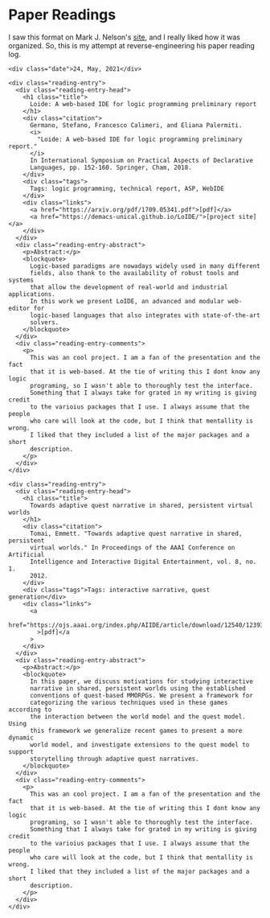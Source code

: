 <h1>Paper Readings</h1>
    <p>
      I saw this format on Mark J. Nelson's
      <a href="https://www.kmjn.org/paperlog/">site</a>, and I really liked how
      it was organized. So, this is my attempt at reverse-engineering his paper
      reading log.
    </p>

    <div class="date">24, May, 2021</div>

    <div class="reading-entry">
      <div class="reading-entry-head">
        <h1 class="title">
          Loide: A web-based IDE for logic programming preliminary report
        </h1>
        <div class="citation">
          Germano, Stefano, Francesco Calimeri, and Eliana Palermiti.
          <i>
            "Loide: A web-based IDE for logic programming preliminary report."
          </i>
          In International Symposium on Practical Aspects of Declarative
          Languages, pp. 152-160. Springer, Cham, 2018.
        </div>
        <div class="tags">
          Tags: logic programming, technical report, ASP, WebIDE
        </div>
        <div class="links">
          <a href="https://arxiv.org/pdf/1709.05341.pdf">[pdf]</a>
          <a href="https://demacs-unical.github.io/LoIDE/">[project site]</a>
        </div>
      </div>
      <div class="reading-entry-abstract">
        <p>Abstract:</p>
        <blockquote>
          Logic-based paradigms are nowadays widely used in many different
          fields, also thank to the availability of robust tools and systems
          that allow the development of real-world and industrial applications.
          In this work we present LoIDE, an advanced and modular web-editor for
          logic-based languages that also integrates with state-of-the-art
          solvers.
        </blockquote>
      </div>
      <div class="reading-entry-comments">
        <p>
          This was an cool project. I am a fan of the presentation and the fact
          that it is web-based. At the tie of writing this I dont know any logic
          programing, so I wasn't able to thoroughly test the interface.
          Something that I always take for grated in my writing is giving credit
          to the varioius packages that I use. I always assume that the people
          who care will look at the code, but I think that mentallity is wrong.
          I liked that they included a list of the major packages and a short
          description.
        </p>
      </div>
    </div>

    <div class="reading-entry">
      <div class="reading-entry-head">
        <h1 class="title">
          Towards adaptive quest narrative in shared, persistent virtual worlds
        </h1>
        <div class="citation">
          Tomai, Emmett. "Towards adaptive quest narrative in shared, persistent
          virtual worlds." In Proceedings of the AAAI Conference on Artificial
          Intelligence and Interactive Digital Entertainment, vol. 8, no. 1.
          2012.
        </div>
        <div class="tags">Tags: interactive narrative, quest generation</div>
        <div class="links">
          <a
            href="https://ojs.aaai.org/index.php/AIIDE/article/download/12540/12393"
            >[pdf]</a
          >
        </div>
      </div>
      <div class="reading-entry-abstract">
        <p>Abstract:</p>
        <blockquote>
          In this paper, we discuss motivations for studying interactive
          narrative in shared, persistent worlds using the established
          conventions of quest-based MMORPGs. We present a framework for
          categorizing the various techniques used in these games according to
          the interaction between the world model and the quest model. Using
          this framework we generalize recent games to present a more dynamic
          world model, and investigate extensions to the quest model to support
          storytelling through adaptive quest narratives.
        </blockquote>
      </div>
      <div class="reading-entry-comments">
        <p>
          This was an cool project. I am a fan of the presentation and the fact
          that it is web-based. At the tie of writing this I dont know any logic
          programing, so I wasn't able to thoroughly test the interface.
          Something that I always take for grated in my writing is giving credit
          to the varioius packages that I use. I always assume that the people
          who care will look at the code, but I think that mentallity is wrong.
          I liked that they included a list of the major packages and a short
          description.
        </p>
      </div>
    </div>
